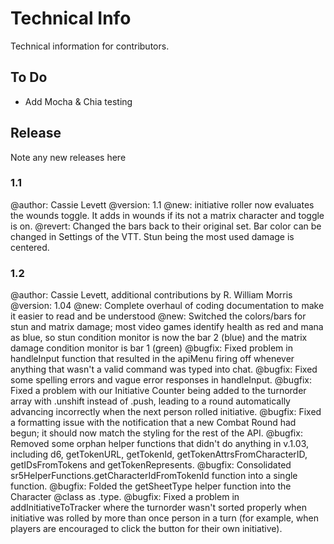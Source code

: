 # Technical Info

Technical information for contributors.

## To Do

- Add Mocha & Chia testing

## Release

Note any new releases here

### 1.1

@author: Cassie Levett
@version: 1.1
@new: initiative roller now evaluates the wounds toggle. It adds in wounds if its not a matrix character and toggle is on.
@revert: Changed the bars back to their original set. Bar color can be changed in Settings of the VTT. Stun being the most used damage is centered.

### 1.2

@author: Cassie Levett, additional contributions by R. William Morris
@version: 1.04
@new: Complete overhaul of coding documentation to make it easier to read and be understood
@new: Switched the colors/bars for stun and matrix damage; most video games identify health as red and mana as blue, so stun condition monitor is now the bar 2 (blue) and the matrix damage condition monitor is bar 1 (green)
@bugfix: Fixed problem in handleInput function that resulted in the apiMenu firing off whenever anything that wasn't a valid command was typed into chat.
@bugfix: Fixed some spelling errors and vague error responses in handleInput.
@bugfix: Fixed a problem with our Initiative Counter being added to the turnorder array with .unshift instead of .push, leading to a round automatically advancing incorrectly when the next person rolled initiative.
@bugfix: Fixed a formatting issue with the notification that a new Combat Round had begun; it should now match the styling for the rest of the API.
@bugfix: Removed some orphan helper functions that didn't do anything in v.1.03, including d6, getTokenURL, getTokenId, getTokenAttrsFromCharacterID, getIDsFromTokens and getTokenRepresents.
@bugfix: Consolidated sr5HelperFunctions.getCharacterIdFromTokenId function into a single function.
@bugfix: Folded the getSheetType helper function into the Character @class as .type.
@bugfix: Fixed a problem in addInitiativeToTracker where the turnorder wasn't sorted properly when initiative was rolled by more than once person in a turn (for example, when players are encouraged to click the button for their own initiative).

